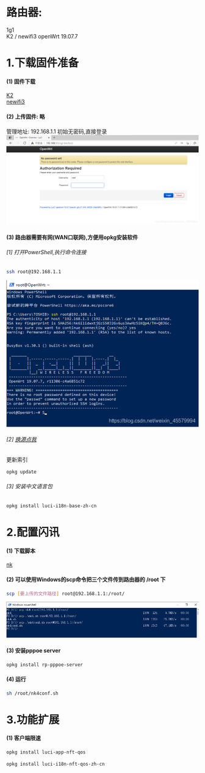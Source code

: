 # 路由器:
1g1  
K2 / newifi3
openWrt 19.07.7  

# 1.下载固件准备
#### (1) 固件下载  
 [K2](openwrt-19.07.7-ramips-mt7620-psg1218a-squashfs-sysupgrade.bin)  
[newifi3](openwrt-newifi-d2-sysupgrade-v19.07.7.bin)

#### (2) 上传固件: 略
管理地址: 192.168.1.1
初始无密码,直接登录
![在这里插入图片描述](1.png)


#### (3) 路由器需要有网(WAN口联网),方便用opkg安装软件

###### [1] 打开PowerShell,执行命令连接
```bash
ssh root@192.168.1.1
```
![在这里插入图片描述](2.png)

###### [2] [换源点我](https://blog.csdn.net/weixin_45579994/article/details/112381181)

更新索引
```bash
opkg update
```

###### [3] 安装中文语言包
```bash
opkg install luci-i18n-base-zh-cn
```

# 2.配置闪讯
#### (1) 下载脚本
[nk](nk)
#### (2) 可以使用Windows的scp命令把三个文件传到路由器的 /root 下
```bash
scp [要上传的文件路径] root@192.168.1.1:/root/
```
![在这里插入图片描述](3.png)

#### (3) 安装pppoe server
```bash
opkg install rp-pppoe-server
```

#### (4) 运行
```bash
sh /root/nk4conf.sh
```

# 3.功能扩展
#### (1) 客户端限速
```bash
opkg install luci-app-nft-qos
```
```bash
opkg install luci-i18n-nft-qos-zh-cn
```
